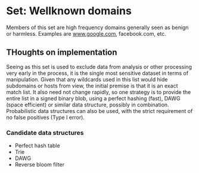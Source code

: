 # Set: Wellknown domains

Members of this set are high frequency domains generally seen as benign or harmless. Examples are www.google.com, facebook.com, etc. 

## THoughts on implementation

Seeing as this set is used to exclude data from analysis or other processing very early in the process, it is the single most sensitive dataset in terms of manipulation. Given that any wildcards used in this list would hide subdomains or hosts from view, the initial premise is that it is an exact match list. It also need not change rapidly, so one strategy is to provide the entire list in a signed binary blob, using a perfect hashing (fast), DAWG (space efficient) or similar data structure, possibly in combination. Probabilistic data structures can also be used, with the strict requirement of no false positives (Type I error). 

### Candidate data structures

- Perfect hash table
- Trie
- DAWG
- Reverse bloom filter

